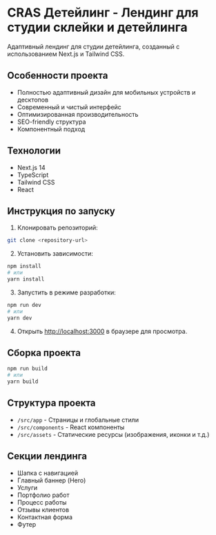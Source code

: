 # CRAS Детейлинг - Лендинг для студии склейки и детейлинга

Адаптивный лендинг для студии детейлинга, созданный с использованием Next.js и Tailwind CSS.

## Особенности проекта

- Полностью адаптивный дизайн для мобильных устройств и десктопов
- Современный и чистый интерфейс
- Оптимизированная производительность
- SEO-friendly структура
- Компонентный подход

## Технологии

- Next.js 14
- TypeScript
- Tailwind CSS
- React

## Инструкция по запуску

1. Клонировать репозиторий:
```bash
git clone <repository-url>
```

2. Установить зависимости:
```bash
npm install
# или
yarn install
```

3. Запустить в режиме разработки:
```bash
npm run dev
# или
yarn dev
```

4. Открыть [http://localhost:3000](http://localhost:3000) в браузере для просмотра.

## Сборка проекта

```bash
npm run build
# или
yarn build
```

## Структура проекта

- `/src/app` - Страницы и глобальные стили
- `/src/components` - React компоненты
- `/src/assets` - Статические ресурсы (изображения, иконки и т.д.)

## Секции лендинга

- Шапка с навигацией
- Главный баннер (Hero)
- Услуги
- Портфолио работ
- Процесс работы
- Отзывы клиентов
- Контактная форма
- Футер